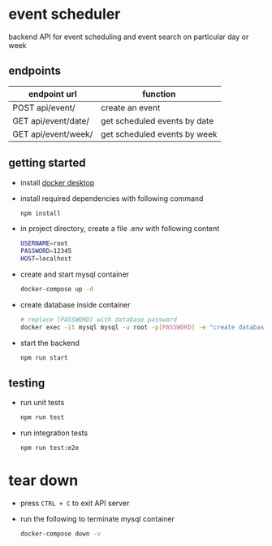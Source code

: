 # event scheduler

backend API for event scheduling and event search on particular day or week

## endpoints

endpoint url        | function
------------------- | ----------------------------
POST api/event/     | create an event
GET api/event/date/ | get scheduled events by date
GET api/event/week/ | get scheduled events by week

## getting started

- install [docker desktop](https://www.docker.com/products/docker-desktop)
- install required dependencies with following command

  ```sh
  npm install
  ```

- in project directory, create a file .env with following content

  ```sh
  USERNAME=root
  PASSWORD=12345
  HOST=localhost
  ```

- create and start mysql container

  ```sh
  docker-compose up -d
  ```

- create database inside container

  ```sh
  # replace [PASSWORD] with database password
  docker exec -it mysql mysql -u root -p[PASSWORD] -e "create database events;"
  ```

- start the backend

  ```sh
  npm run start
  ```

## testing

- run unit tests

  ```sh
  npm run test
  ```

- run integration tests

  ```sh
  npm run test:e2e
  ```

# tear down

- press `CTRL + C` to exit API server
- run the following to terminate mysql container

  ```sh
  docker-compose down -v
  ```
